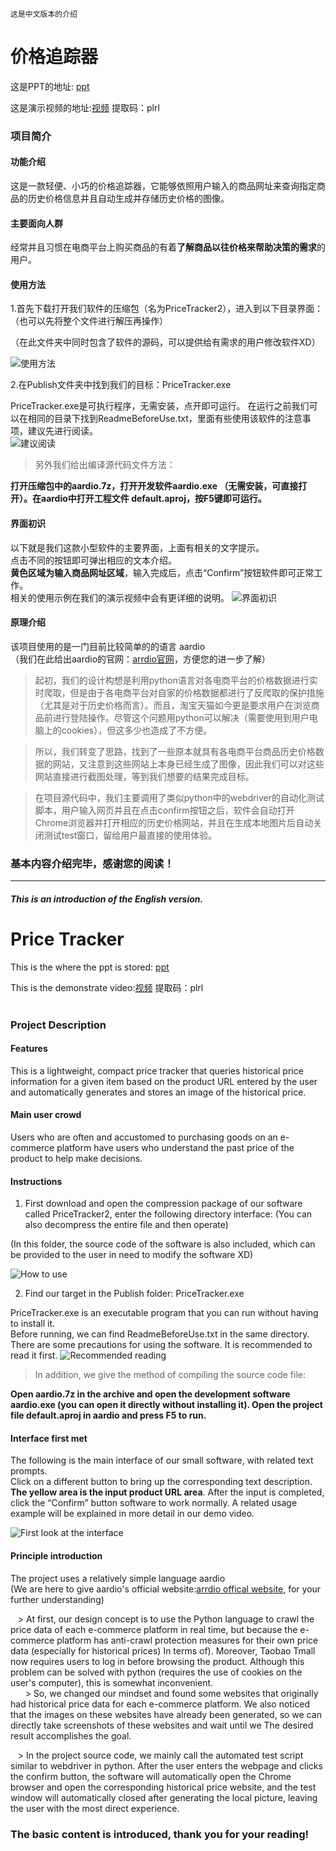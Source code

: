     
    这是中文版本的介绍
# 价格追踪器
   这是PPT的地址: [ppt](https://github.com/AnonymousAudience/PriceTracker/blob/master/PriceTracker%E9%A1%B9%E7%9B%AE%E7%AE%80%E4%BB%8B.pptx)  
   
   这是演示视频的地址:[视频](https://pan.baidu.com/s/1vdo7CmGj_tfEGOVSUlHA9Q)  提取码：plrl   
   
   
                                           
### 项目简介
#### 功能介绍
这是一款轻便、小巧的价格追踪器，它能够依照用户输入的商品网址来查询指定商品的历史价格信息并且自动生成并存储历史价格的图像。  

#### 主要面向人群
经常并且习惯在电商平台上购买商品的有着**了解商品以往价格来帮助决策的需求**的用户。  

#### 使用方法
1.首先下载打开我们软件的压缩包（名为PriceTracker2），进入到以下目录界面：（也可以先将整个文件进行解压再操作）  

（在此文件夹中同时包含了软件的源码，可以提供给有需求的用户修改软件XD）  

![使用方法](https://github.com/AnonymousAudience/PriceTracker/blob/master/Pics_Used/a.jpg)

2.在Publish文件夹中找到我们的目标：PriceTracker.exe  

PriceTracker.exe是可执行程序，无需安装，点开即可运行。
在运行之前我们可以在相同的目录下找到ReadmeBeforeUse.txt，里面有些使用该软件的注意事项，建议先进行阅读。  
![建议阅读](https://github.com/AnonymousAudience/PriceTracker/blob/master/Pics_Used/b.jpg)


> 另外我们给出编译源代码文件方法：    

 **打开压缩包中的aardio.7z，打开开发软件aardio.exe （无需安装，可直接打开）。在aardio中打开工程文件 default.aproj，按F5键即可运行。**
#### 界面初识
以下就是我们这款小型软件的主要界面，上面有相关的文字提示。  
点击不同的按钮即可弹出相应的文本介绍。  
**黄色区域为输入商品网址区域**，输入完成后，点击“Confirm”按钮软件即可正常工作。  
相关的使用示例在我们的演示视频中会有更详细的说明。
![界面初识](https://github.com/AnonymousAudience/PriceTracker/blob/master/Pics_Used/c.png)

#### 原理介绍
该项目使用的是一门目前比较简单的的语言 aardio  
（我们在此给出aardio的官网：[arrdio官网](http://www.aardio.com/)，方便您的进一步了解）

   >起初，我们的设计构想是利用python语言对各电商平台的价格数据进行实时爬取，但是由于各电商平台对自家的价格数据都进行了反爬取的保护措施（尤其是对于历史价格而言）。而且，淘宝天猫如今更是要求用户在浏览商品前进行登陆操作。尽管这个问题用python可以解决（需要使用到用户电脑上的cookies），但这多少也造成了不方便。  
  
   >所以，我们转变了思路，找到了一些原本就具有各电商平台商品历史价格数据的网站，又注意到这些网站上本身已经生成了图像，因此我们可以对这些网站直接进行截图处理，等到我们想要的结果完成目标。

   >在项目源代码中，我们主要调用了类似python中的webdriver的自动化测试脚本，用户输入网页并且在点击confirm按钮之后，软件会自动打开Chrome浏览器并打开相应的历史价格网站，并且在生成本地图片后自动关闭测试test窗口，留给用户最直接的使用体验。

### 基本内容介绍完毕，感谢您的阅读！

  
----------------------------------------------------------------------------------------

      
      
##### This is an introduction of the English version.

# Price Tracker

 This is the where the ppt is stored: [ppt](https://github.com/AnonymousAudience/PriceTracker/blob/master/PriceTracker%E9%A1%B9%E7%9B%AE%E7%AE%80%E4%BB%8B.pptx)  
 
 This is the demonstrate video:[视频](https://pan.baidu.com/s/1vdo7CmGj_tfEGOVSUlHA9Q)  提取码：plrl   
                                           
### Project Description
#### Features
This is a lightweight, compact price tracker that queries historical price information for a given item based on the product URL entered by the user and automatically generates and stores an image of the historical price.

#### Main user crowd
Users who are often and accustomed to purchasing goods on an e-commerce platform have users who understand the past price of the product to help make decisions.

#### Instructions
1. First download and open the compression package of our software called  PriceTracker2, enter the following directory interface: (You can also decompress the entire file and then operate)

(In this folder, the source code of the software is also included, which can be provided to the user in need to modify the software XD)

![How to use](https://github.com/AnonymousAudience/PriceTracker/blob/master/Pics_Used/a.jpg)

2. Find our target in the Publish folder: PriceTracker.exe  

PriceTracker.exe is an executable program that you can run without having to install it.  
Before running, we can find ReadmeBeforeUse.txt in the same directory.  
There are some precautions for using the software. It is recommended to read it first.
![Recommended reading](https://github.com/AnonymousAudience/PriceTracker/blob/master/Pics_Used/b.jpg)


> In addition, we give the method of compiling the source code file:  

   **Open aardio.7z in the archive and open the development software aardio.exe (you can open it directly without installing it). Open the project file default.aproj in aardio and press F5 to run.**

#### Interface first met
The following is the main interface of our small software, with related text prompts.  
Click on a different button to bring up the corresponding text description.  
**The yellow area is the input product URL area**. After the input is completed, click the “Confirm” button software to work normally.
A related usage example will be explained in more detail in our demo video.    

![First look at the interface](https://github.com/AnonymousAudience/PriceTracker/blob/master/Pics_Used/c.png)

#### Principle introduction
The project uses a relatively simple language aardio  
(We are here to give aardio's official website:[arrdio offical website](http://www.aardio.com/), for your further understanding)  

   > At first, our design concept is to use the Python language to crawl the price data of each e-commerce platform in real time, but because the e-commerce platform has anti-crawl protection measures for their own price data (especially for historical prices) In terms of). Moreover, Taobao Tmall now requires users to log in before browsing the product. Although this problem can be solved with python (requires the use of cookies on the user's computer), this is somewhat inconvenient.  
  
   > So, we changed our mindset and found some websites that originally had historical price data for each e-commerce platform. We also noticed that the images on these websites have already been generated, so we can directly take screenshots of these websites and wait until we The desired result accomplishes the goal.  

   > In the project source code, we mainly call the automated test script similar to webdriver in python. After the user enters the webpage and clicks the confirm button, the software will automatically open the Chrome browser and open the corresponding historical price website, and the test window will automatically closed after generating the local picture, leaving the user with the most direct experience.  

### The basic content is introduced, thank you for your reading!
